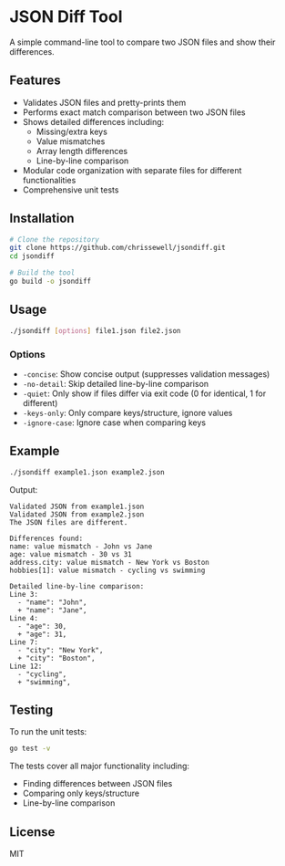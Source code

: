 # JSON Diff Tool

A simple command-line tool to compare two JSON files and show their differences.

## Features

- Validates JSON files and pretty-prints them
- Performs exact match comparison between two JSON files
- Shows detailed differences including:
  - Missing/extra keys
  - Value mismatches
  - Array length differences
  - Line-by-line comparison
- Modular code organization with separate files for different functionalities
- Comprehensive unit tests

## Installation

```bash
# Clone the repository
git clone https://github.com/chrissewell/jsondiff.git
cd jsondiff

# Build the tool
go build -o jsondiff
```

## Usage

```bash
./jsondiff [options] file1.json file2.json
```

### Options

- `-concise`: Show concise output (suppresses validation messages)
- `-no-detail`: Skip detailed line-by-line comparison
- `-quiet`: Only show if files differ via exit code (0 for identical, 1 for different)
- `-keys-only`: Only compare keys/structure, ignore values
- `-ignore-case`: Ignore case when comparing keys

## Example

```bash
./jsondiff example1.json example2.json
```

Output:
```
Validated JSON from example1.json
Validated JSON from example2.json
The JSON files are different.

Differences found:
name: value mismatch - John vs Jane
age: value mismatch - 30 vs 31
address.city: value mismatch - New York vs Boston
hobbies[1]: value mismatch - cycling vs swimming

Detailed line-by-line comparison:
Line 3:
  - "name": "John",
  + "name": "Jane",
Line 4:
  - "age": 30,
  + "age": 31,
Line 7:
  - "city": "New York",
  + "city": "Boston",
Line 12:
  - "cycling",
  + "swimming",
```

## Testing

To run the unit tests:

```bash
go test -v
```

The tests cover all major functionality including:
- Finding differences between JSON files
- Comparing only keys/structure
- Line-by-line comparison

## License

MIT